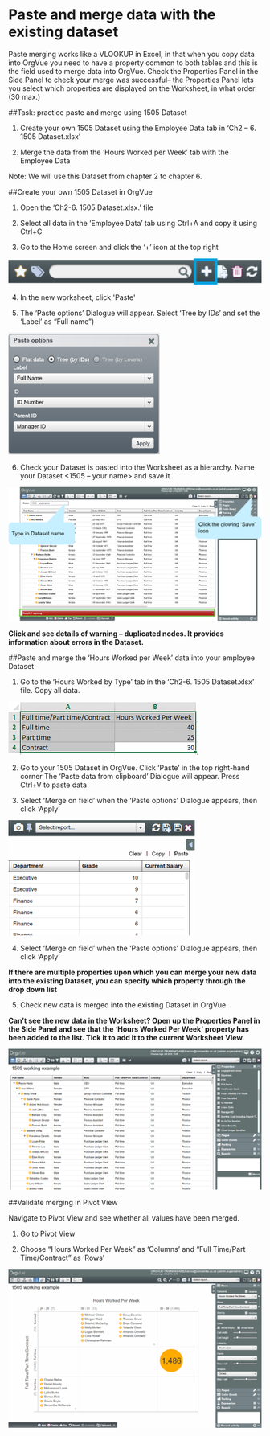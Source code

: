 # Paste and merge data with the existing dataset

Paste merging works like a VLOOKUP in Excel, in that when you copy data into OrgVue you need to have a property common to both tables and this is the field used to merge data into OrgVue.
Check the Properties Panel in the Side Panel to check your merge was successful– the Properties Panel lets you select which properties are displayed on the Worksheet, in what order (30 max.)  

##Task: practice paste and merge using 1505 Dataset

1) Create your own 1505 Dataset using the Employee Data tab in ‘Ch2 – 6. 1505 Dataset.xlsx’ 

2) Merge the data from the ‘Hours Worked per Week’ tab with the Employee Data

Note: We will use this Dataset from chapter 2 to chapter 6.

##Create your own 1505 Dataset in OrgVue
1) Open the ‘Ch2-6. 1505 Dataset.xlsx.’ file

2) Select all data in the ‘Employee Data’ tab using Ctrl+A and copy it using Ctrl+C

3) Go to the Home screen and click the ‘+’ icon at the top right

![](2-001.createdatasets.png)

4) In the new worksheet, click 'Paste'

5) The ‘Paste options’ Dialogue will appear. Select ‘Tree by IDs’ and set the ‘Label’ as “Full name”)

![](2-002.pasteoptions.png)

6) Check your Dataset is pasted into the Worksheet as a hierarchy. Name your Dataset <1505 – your name> and save it

![](2-003.namedataset.png)

**Click and see details of warning – duplicated nodes. It provides information about errors in the Dataset.**



##Paste and merge the ‘Hours Worked per Week’ data into your employee Dataset

1) Go to the ‘Hours Worked by Type’ tab in the ‘Ch2-6. 1505 Dataset.xlsx’ file. Copy all data.

![](2-004.copyhoursexcel.png)

2) Go to your 1505 Dataset in OrgVue. Click ‘Paste’ in the top right-hand corner
The ‘Paste data from clipboard’ Dialogue will appear. Press Ctrl+V to paste data



3) Select ‘Merge on field’ when the ‘Paste options’ Dialogue appears, then click ‘Apply’

![](2-005.pastehoursdata.png)

4) Select ‘Merge on field’ when the ‘Paste options’ Dialogue appears, then click ‘Apply’



**If there are multiple properties upon which you can merge your new data into the existing Dataset, you can specify which property through the drop down list**

5) Check new data is merged into the existing Dataset in OrgVue

**Can’t see the new data in the Worksheet?
Open up the Properties Panel in the Side Panel and see that the ‘Hours Worked Per Week’ property has been added to the list. Tick it to add it to the current Worksheet View.**

![](2-007.checkdatamerged.png)

##Validate merging in Pivot View

Navigate to Pivot View and see whether all values have been merged.

1) Go to Pivot View 

2) Choose “Hours Worked Per Week” as ‘Columns’ and “Full Time/Part Time/Contract” as ‘Rows’ 

![](2-008.mergeddatapivot.png)
















